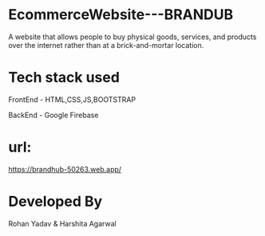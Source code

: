 # EcommerceWebsite---BRANDUB
A website that allows people to buy physical goods, services, and products over the internet rather than at a brick-and-mortar location.
# Tech stack used 
FrontEnd - HTML,CSS,JS,BOOTSTRAP

BackEnd - Google Firebase
# url:
https://brandhub-50263.web.app/
# Developed By 
Rohan Yadav & Harshita Agarwal
